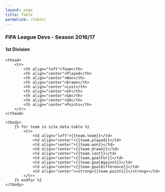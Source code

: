 ```yaml
---
layout: page
title: Table
permalink: /table/
---
```


<style type="text/css">

    .table {
        border-spacing: 0;
    }

    .table thead th {
        padding: 5px;
        font-weight: 500;
    }

    .table tbody tr {
        background-color: #eee;
    }

    .table tbody tr:hover {
        background-color: #e4e4e4;
    } 

    .table tbody td {
        padding: 7px 5px;
        border-bottom: 1px solid #ffffff;
        font-size: 14px;
    }

</style>

<h3>FIFA League Devs - Season 2016/17</h3>

<h4>1st Division</h4> 

<table width="100%" class="table">

    <thead>
        <tr>
            <th align="left">Team</th>
            <th align="center">Played</th>
            <th align="center">Won</th>
            <th align="center">Drawn</th>
            <th align="center">Lost</th>
            <th align="center">GF</th>
            <th align="center">GA</th>
            <th align="center">GD</th>
            <th align="center">Points</th>
        </tr>
    </thead>

    <tbody>
        {% for team in site.data.table %}
            <tr>
                <td align="left">{{team.team}}</td>
                <td align="center">{{team.played}}</td>
                <td align="center">{{team.won}}</td>
                <td align="center">{{team.drawn}}</td>
                <td align="center">{{team.lost}}</td>
                <td align="center">{{team.goalFor}}</td>
                <td align="center">{{team.goalAgainst}}</td>
                <td align="center">{{team.goalDifference}}</td>
                <td align="center"><strong>{{team.points}}</strong></td>
            </tr>
        {% endfor %}
    </tbody>

</table>